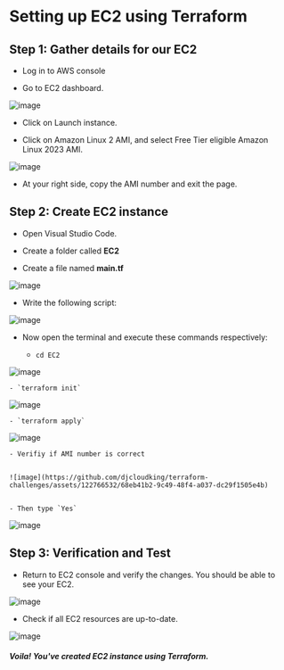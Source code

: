 # Setting up EC2 using Terraform


## Step 1: Gather details for our EC2

- Log in to AWS console

- Go to EC2 dashboard.


![image](https://github.com/djcloudking/terraform-challenges/assets/122766532/51fff0f7-67ae-4c32-b471-607e54054469)


- Click on Launch instance.

- Click on Amazon Linux 2 AMI, and select Free Tier eligible Amazon Linux 2023 AMI.


![image](https://github.com/djcloudking/terraform-challenges/assets/122766532/b54ad2e4-1e09-43c7-8d66-10668460a934)


- At your right side, copy the AMI number and exit the page. 


## Step 2: Create EC2 instance

- Open Visual Studio Code.  

- Create a folder called **EC2**

- Create a file named **main.tf**


![image](https://github.com/djcloudking/terraform-challenges/assets/122766532/df6fe968-cafd-494a-ad0c-b046726645c7)


- Write the following script:

![image](https://github.com/djcloudking/terraform-challenges/assets/122766532/db3c65dc-f712-4408-8c8b-c13c4c5f79b7)


- Now open the terminal and execute these commands respectively:

    - `cd EC2`

![image](https://github.com/djcloudking/terraform-challenges/assets/122766532/c046d2b8-49e7-483a-a60f-85ab828e950c)


    - `terraform init`


![image](https://github.com/djcloudking/terraform-challenges/assets/122766532/514d4fa9-2a87-4de4-ab3a-064a1dd5cd4a)


    - `terraform apply`


![image](https://github.com/djcloudking/terraform-challenges/assets/122766532/91c45b25-2d9e-40d6-8905-21eae2c5e620)


    - Verifiy if AMI number is correct
    
    
    ![image](https://github.com/djcloudking/terraform-challenges/assets/122766532/68eb41b2-9c49-48f4-a037-dc29f1505e4b)

    
    - Then type `Yes`


![image](https://github.com/djcloudking/terraform-challenges/assets/122766532/64bdfcc1-d865-4258-a0f9-fef86b861477)


## Step 3: Verification and Test

- Return to EC2 console and verify the changes. You should be able to see your EC2.


![image](https://github.com/djcloudking/terraform-challenges/assets/122766532/9397a096-7da6-4a88-9d56-aeccd5cd6c17)


- Check if all EC2 resources are up-to-date.


![image](https://github.com/djcloudking/terraform-challenges/assets/122766532/099a08dd-815f-42e1-9ac2-ae6544400ca9)


##### Voila! You've created EC2 instance using Terraform. 


